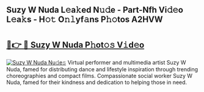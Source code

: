 ## Suzy W Nuda L𝚎a𝚔ed N𝚞𝚍e - Part-Nfh Vi𝚍𝚎o L𝚎a𝚔s - H𝚘𝚝 O𝚗𝚕yf𝚊ns P𝚑𝚘tos A2HVW

# <h2><a href="http://kfcbz5k.oniu.top/?m=Suzy+W+Nuda">🔗👉 🔴 Suzy W Nuda P𝚑ot𝚘𝚜 V𝚒d𝚎o</a></h2>

[![Suzy W Nuda Nu𝚍e𝚜](https://i.imgur.com/0qMVB7G.gif)](http://kfcbz5k.oniu.top/?m=Suzy+W+Nuda)
Virtual performer and multimedia artist Suzy W Nuda, famed for distributing dance and lifestyle inspiration through trending choreographies and compact films. Compassionate social worker Suzy W Nuda, famed for their kindness and dedication to helping those in need.  
